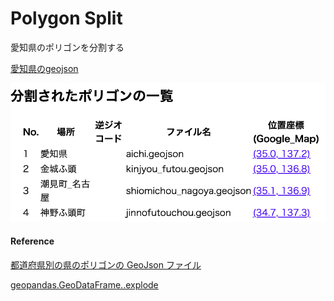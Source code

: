 Polygon Split
===============


愛知県のポリゴンを分割する

[愛知県のgeojson](https://github.com/ohwada/World_Countries/blob/main/geojson/japan_prefectures/geojson/aichi.geojson)

![split_log](https://github.com/ohwada/World_Countries/blob/main/geoPandas/polygon_explode/aichi/polygon_split/screenshots/split_log.png)

#### Reference

[都道府県別の県のポリゴンの GeoJson ファイル](https://github.com/ohwada/World_Countries/tree/main/geojson/japan_prefectures)

[geopandas.GeoDataFrame..explode](https://geopandas.org/en/stable/docs/reference/api/geopandas.GeoDataFrame.explode.html)
